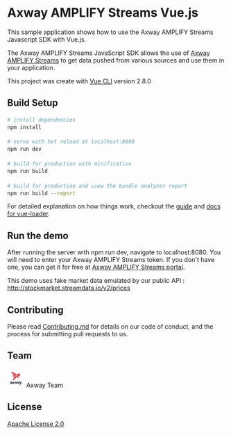 # Axway AMPLIFY Streams Vue.js

This sample application shows how to use the Axway AMPLIFY Streams Javascript SDK with Vue.js.

The Axway AMPLIFY Streams JavaScript SDK allows the use of [Axway AMPLIFY Streams](https://streamdata.io) to get data pushed from various sources and use them in your application.

This project was create with [Vue CLI](https://github.com/vuejs/vue-cli) version 2.8.0

## Build Setup

``` bash
# install dependencies
npm install

# serve with hot reload at localhost:8080
npm run dev

# build for production with minification
npm run build

# build for production and view the bundle analyzer report
npm run build --report
```

For detailed explanation on how things work, checkout the [guide](http://vuejs-templates.github.io/webpack/) and [docs for vue-loader](http://vuejs.github.io/vue-loader).

## Run the demo

After running the server with npm run dev, navigate to localhost:8080. You will need to enter your Axway AMPLIFY Streams token. If you don't have one, you can get it for free at [Axway AMPLIFY Streams portal](https://portal.streamdata.io).

This demo uses fake market data emulated by our public API : http://stockmarket.streamdata.io/v2/prices

## Contributing

Please read [Contributing.md](https://github.com/axway-amplify-streams/Common/blob/master/Contributing.md) for details on our code of conduct, and the process for submitting pull requests to us.

## Team

![alt text][Axwaylogo] Axway Team

[Axwaylogo]: https://github.com/axway-amplify-streams/Common/blob/master/img/AxwayLogoSmall.png  "Axway logo"

## License

[Apache License 2.0](https://github.com/axway-amplify-streams/Common/blob/master/LICENSE)
